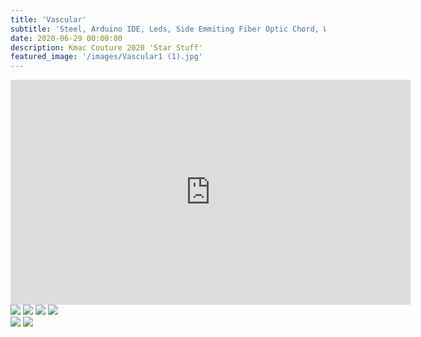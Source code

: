 ```yaml
---
title: 'Vascular'
subtitle: 'Steel, Arduino IDE, Leds, Side Emmiting Fiber Optic Chord, Wire, Fishing Line, Arduino Nano, Heart Beat Sensor'
date: 2020-06-29 00:00:00
description: Kmac Couture 2020 'Star Stuff'
featured_image: '/images/Vascular1 (1).jpg'
---
```




<iframe src="https://www.youtube.com/embed/4y7NLXvAtT4?start=55" width="640" height="360" frameborder="0" webkitallowfullscreen mozallowfullscreen allowfullscreen></iframe>

<div class="gallery" data-columns="3">
	<img src="/images/Vascular2 (1).jpg">
	<img src="/images/Vascular1 (1).jpg">
	<img src="/images/Vascular1.jpg">
	<img src="/images/Vascular2.jpg">
</div>

<div class="gallery" data-columns="1">
	<img src="/images/Vascular1.jpg">
	<img src="/images/Vascular2.jpg">
</div>

